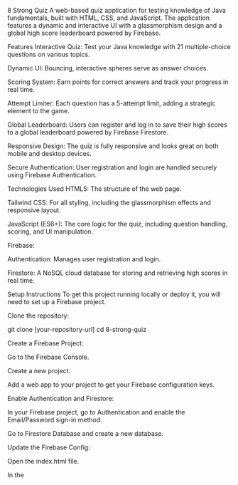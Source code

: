 8 Strong Quiz
A web-based quiz application for testing knowledge of Java fundamentals, built with HTML, CSS, and JavaScript. The application features a dynamic and interactive UI with a glassmorphism design and a global high score leaderboard powered by Firebase.

Features
Interactive Quiz: Test your Java knowledge with 21 multiple-choice questions on various topics.

Dynamic UI: Bouncing, interactive spheres serve as answer choices.

Scoring System: Earn points for correct answers and track your progress in real time.

Attempt Limiter: Each question has a 5-attempt limit, adding a strategic element to the game.

Global Leaderboard: Users can register and log in to save their high scores to a global leaderboard powered by Firebase Firestore.

Responsive Design: The quiz is fully responsive and looks great on both mobile and desktop devices.

Secure Authentication: User registration and login are handled securely using Firebase Authentication.

Technologies Used
HTML5: The structure of the web page.

Tailwind CSS: For all styling, including the glassmorphism effects and responsive layout.

JavaScript (ES6+): The core logic for the quiz, including question handling, scoring, and UI manipulation.

Firebase:

Authentication: Manages user registration and login.

Firestore: A NoSQL cloud database for storing and retrieving high scores in real time.

Setup Instructions
To get this project running locally or deploy it, you will need to set up a Firebase project.

Clone the repository:

git clone [your-repository-url]
cd 8-strong-quiz

Create a Firebase Project:

Go to the Firebase Console.

Create a new project.

Add a web app to your project to get your Firebase configuration keys.

Enable Authentication and Firestore:

In your Firebase project, go to Authentication and enable the Email/Password sign-in method.

Go to Firestore Database and create a new database.

Update the Firebase Config:

Open the index.html file.

In the <script> tag, find the placeholder firebaseConfig variable.

Replace the placeholder values with the configuration from your Firebase project.

Run the application:

You can open the index.html file directly in your browser.

For more advanced development, you can use a local web server (e.g., Live Server in VS Code).

License
This project is open-source.
